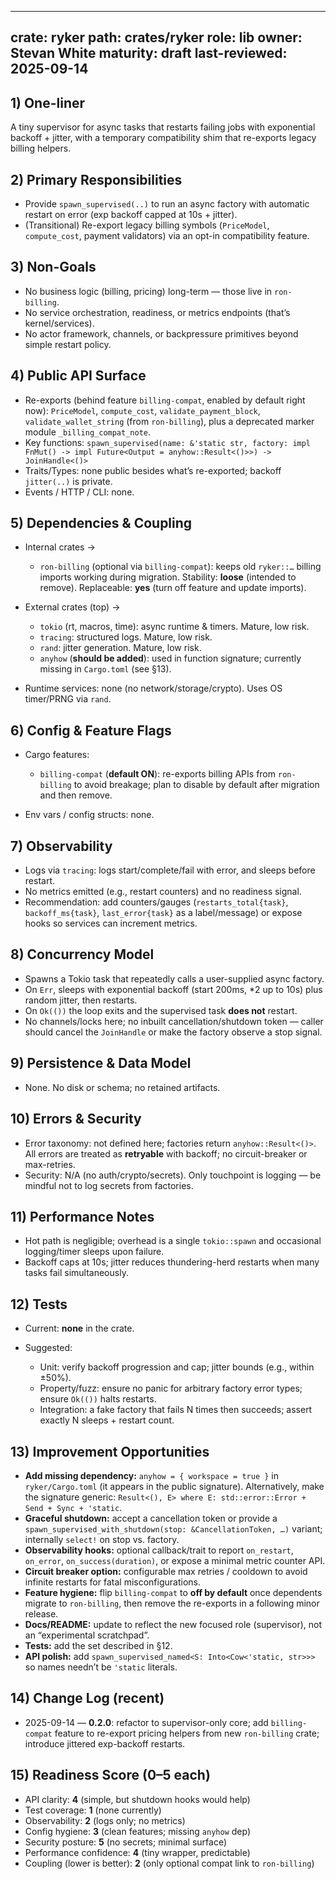 ---

crate: ryker
path: crates/ryker
role: lib
owner: Stevan White
maturity: draft
last-reviewed: 2025-09-14
-------------------------

## 1) One-liner

A tiny supervisor for async tasks that restarts failing jobs with exponential backoff + jitter, with a temporary compatibility shim that re-exports legacy billing helpers.

## 2) Primary Responsibilities

* Provide `spawn_supervised(..)` to run an async factory with automatic restart on error (exp backoff capped at 10s + jitter).
* (Transitional) Re-export legacy billing symbols (`PriceModel`, `compute_cost`, payment validators) via an opt-in compatibility feature.

## 3) Non-Goals

* No business logic (billing, pricing) long-term — those live in `ron-billing`.
* No service orchestration, readiness, or metrics endpoints (that’s kernel/services).
* No actor framework, channels, or backpressure primitives beyond simple restart policy.

## 4) Public API Surface

* Re-exports (behind feature `billing-compat`, enabled by default right now):
  `PriceModel`, `compute_cost`, `validate_payment_block`, `validate_wallet_string` (from `ron-billing`), plus a deprecated marker module `_billing_compat_note`.
* Key functions:
  `spawn_supervised(name: &'static str, factory: impl FnMut() -> impl Future<Output = anyhow::Result<()>>) -> JoinHandle<()>`
* Traits/Types: none public besides what’s re-exported; backoff `jitter(..)` is private.
* Events / HTTP / CLI: none.

## 5) Dependencies & Coupling

* Internal crates →

  * `ron-billing` (optional via `billing-compat`): keeps old `ryker::…` billing imports working during migration. Stability: **loose** (intended to remove). Replaceable: **yes** (turn off feature and update imports).
* External crates (top) →

  * `tokio` (rt, macros, time): async runtime & timers. Mature, low risk.
  * `tracing`: structured logs. Mature, low risk.
  * `rand`: jitter generation. Mature, low risk.
  * `anyhow` (**should be added**): used in function signature; currently missing in `Cargo.toml` (see §13).
* Runtime services: none (no network/storage/crypto). Uses OS timer/PRNG via `rand`.

## 6) Config & Feature Flags

* Cargo features:

  * `billing-compat` (**default ON**): re-exports billing APIs from `ron-billing` to avoid breakage; plan to disable by default after migration and then remove.
* Env vars / config structs: none.

## 7) Observability

* Logs via `tracing`: logs start/complete/fail with error, and sleeps before restart.
* No metrics emitted (e.g., restart counters) and no readiness signal.
* Recommendation: add counters/gauges (`restarts_total{task}`, `backoff_ms{task}`, `last_error{task}` as a label/message) or expose hooks so services can increment metrics.

## 8) Concurrency Model

* Spawns a Tokio task that repeatedly calls a user-supplied async factory.
* On `Err`, sleeps with exponential backoff (start 200ms, \*2 up to 10s) plus random jitter, then restarts.
* On `Ok(())` the loop exits and the supervised task **does not** restart.
* No channels/locks here; no inbuilt cancellation/shutdown token — caller should cancel the `JoinHandle` or make the factory observe a stop signal.

## 9) Persistence & Data Model

* None. No disk or schema; no retained artifacts.

## 10) Errors & Security

* Error taxonomy: not defined here; factories return `anyhow::Result<()>`. All errors are treated as **retryable** with backoff; no circuit-breaker or max-retries.
* Security: N/A (no auth/crypto/secrets). Only touchpoint is logging — be mindful not to log secrets from factories.

## 11) Performance Notes

* Hot path is negligible; overhead is a single `tokio::spawn` and occasional logging/timer sleeps upon failure.
* Backoff caps at 10s; jitter reduces thundering-herd restarts when many tasks fail simultaneously.

## 12) Tests

* Current: **none** in the crate.
* Suggested:

  * Unit: verify backoff progression and cap; jitter bounds (e.g., within ±50%).
  * Property/fuzz: ensure no panic for arbitrary factory error types; ensure `Ok(())` halts restarts.
  * Integration: a fake factory that fails N times then succeeds; assert exactly N sleeps + restart count.

## 13) Improvement Opportunities

* **Add missing dependency:** `anyhow = { workspace = true }` in `ryker/Cargo.toml` (it appears in the public signature). Alternatively, make the signature generic: `Result<(), E> where E: std::error::Error + Send + Sync + 'static`.
* **Graceful shutdown:** accept a cancellation token or provide a `spawn_supervised_with_shutdown(stop: &CancellationToken, …)` variant; internally `select!` on stop vs. factory.
* **Observability hooks:** optional callback/trait to report `on_restart`, `on_error`, `on_success(duration)`, or expose a minimal metric counter API.
* **Circuit breaker option:** configurable max retries / cooldown to avoid infinite restarts for fatal misconfigurations.
* **Feature hygiene:** flip `billing-compat` to **off by default** once dependents migrate to `ron-billing`, then remove the re-exports in a following minor release.
* **Docs/README:** update to reflect the new focused role (supervisor), not an “experimental scratchpad”.
* **Tests:** add the set described in §12.
* **API polish:** add `spawn_supervised_named<S: Into<Cow<'static, str>>>` so names needn’t be `'static` literals.

## 14) Change Log (recent)

* 2025-09-14 — **0.2.0**: refactor to supervisor-only core; add `billing-compat` feature to re-export pricing helpers from new `ron-billing` crate; introduce jittered exp-backoff restarts.

## 15) Readiness Score (0–5 each)

* API clarity: **4** (simple, but shutdown hooks would help)
* Test coverage: **1** (none currently)
* Observability: **2** (logs only; no metrics)
* Config hygiene: **3** (clean features; missing `anyhow` dep)
* Security posture: **5** (no secrets; minimal surface)
* Performance confidence: **4** (tiny wrapper, predictable)
* Coupling (lower is better): **2** (only optional compat link to `ron-billing`)

